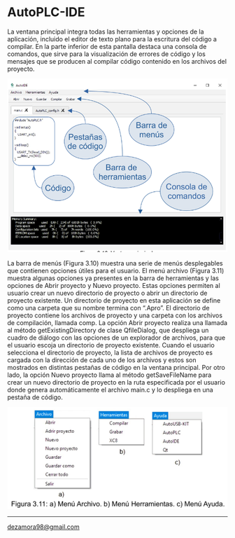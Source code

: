 # AutoPLC-IDE

La ventana principal integra todas las herramientas y opciones de la aplicación, incluido el editor de texto plano para la escritura del código a compilar. En la parte inferior de esta pantalla destaca una consola de comandos, que sirve para la visualización de errores de código y los mensajes que se producen al compilar código contenido en los archivos del proyecto.

![ ](doc/image.png)

La barra de menús (Figura 3.10) muestra una serie de menús desplegables que contienen opciones útiles para el usuario. El menú archivo (Figura 3.11) muestra algunas opciones ya presentes en la barra de herramientas y las opciones de Abrir proyecto y Nuevo proyecto. Estas opciones permiten al usuario crear un nuevo directorio de proyecto o abrir un directorio de proyecto existente. Un directorio de proyecto en esta aplicación se define como una carpeta que su nombre termina con “.Apro”. El directorio de proyecto contiene los archivos de proyecto y una carpeta con los archivos de compilación, llamada comp. La opción Abrir proyecto realiza una llamada al método getExistingDirectory de clase QfileDialog, que despliega un cuadro de diálogo con las opciones de un explorador de archivos, para que el usuario escoja un directorio de proyecto existente. Cuando el usuario selecciona el directorio de proyecto, la lista de archivos de proyecto es cargada con la dirección de cada uno de los archivos y estos son mostrados en distintas pestañas de código en la ventana principal. Por otro lado, la opción Nuevo proyecto llama al método getSaveFileName para crear un nuevo directorio de proyecto en la ruta especificada por el usuario donde genera automáticamente el archivo main.c y lo despliega en una pestaña de código.

![ ](doc/image1.png)

____

<dezamora98@gmail.com>
